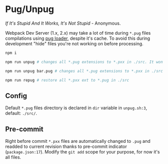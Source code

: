 # Pug/Unpug

<i>If It's Stupid And It Works, It's Not Stupid</i> - Anonymous.

Webpack Dev Server (1.x, 2.x) may take a lot of time during `*.pug` files compilations using [pug loader](https://github.com/pugjs/pug-loader), despite it's cache. To avoid this during development "hide" files you're not working on before processing.

```bash
npm i
```

```bash
npm run unpug # changes all *.pug extensions to *.pxx in ./src. It won't affect any subfolders.
```

```bash
npm run unpug bar.pug # changes all *.pug extensions to *.pxx in ./src except ./src/bar.pug
```

```bash
npm run repug # restore all *.pxx ext to *.pug in ./src
```

## Config

Default `*.pug` files directory is declared in `dir` variable in `unpug.sh:3`, default: `./src/`.

## Pre-commit

Right before commit `*.pxx` files are automatically changed to `.pug` and readded to current revision thanks to pre-commit indicator (`package.json:17`). Modify the `git add` scope for your purpose, for now it's all files.
